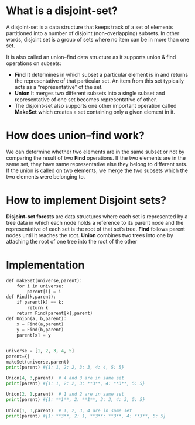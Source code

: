 # What is a disjoint-set?

A disjoint-set is a data structure that keeps track of a set of elements partitioned into a number of disjoint (non-overlapping) subsets.
In other words, disjoint set is a group of sets where no item can be in more than one set.

It is also called an union–find data structure as it supports union & find operations on subsets:
-   **Find** It determines in which subset a particular element is in and returns the representative of that particular set. An item from this set typically acts as a “representative” of the set.
-   **Union** It merges two different subsets into a single subset and representative of one set becomes representative of other.
-   The disjoint-set also supports one other important operation called **MakeSet** which creates a set containing only a given element in it.

# How does union–find work?

We can determine whether two elements are in the same subset or not by comparing the result of two **Find** operations.
If the two elements are in the same set, they have same representative else they belong to different sets.
If the union is called on two elements, we merge the two subsets which the two elements were belonging to.

# How to implement Disjoint sets?

**Disjoint-set forests** are data structures where each set is represented by a tree data in which each node holds a reference to its parent node and the representative of each set is the root of that set’s tree.
**Find** follows parent nodes until it reaches the root.
**Union** combines two trees into one by attaching the root of one tree into the root of the other

# Implementation
```python
def makeSet(universe,parent):  
    for i in universe:  
        parent[i] = i  
def Find(k,parent):  
    if parent[k] == k:  
        return k  
    return Find(parent[k],parent)  
def Union(a, b,parent):  
    x = Find(a,parent)  
    y = Find(b,parent)  
    parent[x] = y

  
universe = [1, 2, 3, 4, 5]  
parent={}  
makeSet(universe,parent)  
print(parent) #{1: 1, 2: 2, 3: 3, 4: 4, 5: 5}

Union(4, 3,parent)  # 4 and 3 are in same set  
print(parent) #{1: 1, 2: 2, 3: **3**, 4: **3**, 5: 5}  
   
Union(2, 1,parent)  # 1 and 2 are in same set  
print(parent) #{1: **1**, 2: **1**, 3: 3, 4: 3, 5: 5}  
   
Union(1, 3,parent)  # 1, 2, 3, 4 are in same set  
print(parent) #{1: **3**, 2: 1, **3**: **3**, 4: **3**, 5: 5}
```